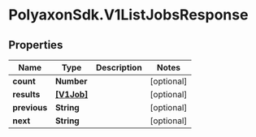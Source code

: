 # PolyaxonSdk.V1ListJobsResponse

## Properties
Name | Type | Description | Notes
------------ | ------------- | ------------- | -------------
**count** | **Number** |  | [optional] 
**results** | [**[V1Job]**](V1Job.md) |  | [optional] 
**previous** | **String** |  | [optional] 
**next** | **String** |  | [optional] 


